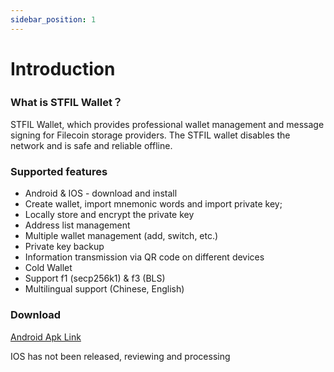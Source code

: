 ```yaml
---
sidebar_position: 1
---
```


# Introduction

### What is STFIL Wallet？

STFIL Wallet, which provides professional wallet management and message signing for Filecoin storage providers. The STFIL wallet disables the network and is safe and reliable offline.

### Supported features

* Android & IOS - download and install
* Create wallet, import mnemonic words and import private key;
* Locally store and encrypt the private key
* Address list management
* Multiple wallet management (add, switch, etc.)
* Private key backup
* Information transmission via QR code on different devices
* Cold Wallet
* Support f1 (secp256k1) & f3 (BLS)
* Multilingual support (Chinese, English)


### Download 

[Android Apk Link](https://github.com/stfil-io/wallet/releases/download/v1.0.0/app-release.apk)

IOS has not been released, reviewing and processing
